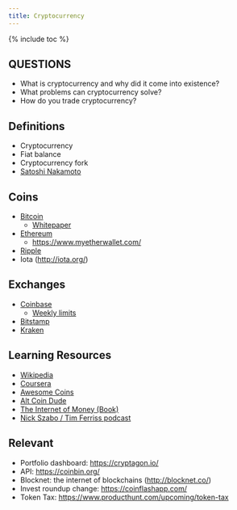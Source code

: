 ```yaml
---
title: Cryptocurrency
---
```


{% include toc %}

## QUESTIONS
- What is cryptocurrency and why did it come into existence?
- What problems can cryptocurrency solve?
- How do you trade cryptocurrency?

## Definitions
- Cryptocurrency
- Fiat balance
- Cryptocurrency fork
- [Satoshi Nakamoto](https://en.wikipedia.org/wiki/Satoshi_Nakamoto)

## Coins
- [Bitcoin](https://bitcoin.org/en/)
  - [Whitepaper](https://bitcoin.org/bitcoin.pdf)
- [Ethereum](https://www.ethereum.org/)
  - https://www.myetherwallet.com/
- [Ripple](https://ripple.com/)
- Iota (http://iota.org/)

## Exchanges
- [Coinbase](https://www.coinbase.com/)
  - [Weekly limits](https://support.coinbase.com/customer/en/portal/articles/2108820-coinbase-account-limits)
- [Bitstamp](https://www.bitstamp.net/)
- [Kraken](https://www.kraken.com/)

## Learning Resources
- [Wikipedia](https://en.wikipedia.org/wiki/Cryptocurrency)
- [Coursera](https://www.coursera.org/learn/cryptocurrency/home/welcome)
- [Awesome Coins](https://github.com/kennethreitz/awesome-coins)
- [Alt Coin Dude](http://altcoindude.com/)
- [The Internet of Money (Book)](https://www.amazon.com/Internet-Money-Andreas-M-Antonopoulos/dp/1537000454)
- [Nick Szabo / Tim Ferriss podcast](https://tim.blog/2017/06/04/nick-szabo/)

## Relevant
- Portfolio dashboard: https://cryptagon.io/
- API: https://coinbin.org/
- Blocknet: the internet of blockchains (http://blocknet.co/)
- Invest roundup change: https://coinflashapp.com/
- Token Tax: https://www.producthunt.com/upcoming/token-tax
